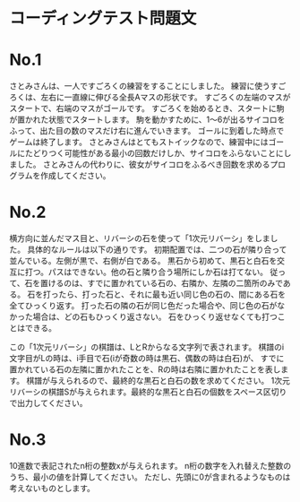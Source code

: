 # コーディングテスト問題文

# No.1
さとみさんは、一人ですごろくの練習をすることにしました。
練習に使うすごろくは、左右に一直線に伸びる全長Aマスの形状です。
すごろくの左端のマスがスタートで、右端のマスがゴールです。
すごろくを始めるとき、スタートに駒が置かれた状態でスタートします。
駒を動かすために、1～6が出るサイコロをふって、出た目の数のマスだけ右に進んでいきます。
ゴールに到着した時点でゲームは終了します。
さとみさんはとてもストイックなので、練習中にはゴールにたどりつく可能性がある最小の回数だけしか、サイコロをふらないことにしました。
さとみさんの代わりに、彼女がサイコロをふるべき回数を求めるプログラムを作成してください。

# No.2
横方向に並んだマス目と、リバーシの石を使って「1次元リバーシ」をしました。
具体的なルールは以下の通りです。
初期配置では、二つの石が隣り合って並んでいる。左側が黒で、右側が白である。
黒石から初めて、黒石と白石を交互に打つ。パスはできない。他の石と隣り合う場所にしか石は打てない。
従って、石を置けるのは、すでに置かれている石の、右隣か、左隣の二箇所のみである。
石を打ったら、打った石と、それに最も近い同じ色の石の、間にある石を全てひっくり返す。
打った石の隣の石が同じ色だった場合や、同じ色の石がなかった場合は、どの石もひっくり返さない。
石をひっくり返せなくても打つことはできる。

この「1次元リバーシ」の棋譜は、LとRからなる文字列で表されます。
棋譜のi文字目がLの時は、i手目で石(iが奇数の時は黒石、偶数の時は白石)が、
すでに置かれている石の左隣に置かれたことを、Rの時は右隣に置かれたことを表します。
棋譜が与えられるので、最終的な黒石と白石の数を求めてください。
1次元リバーシの棋譜Sが与えられます。最終的な黒石と白石の個数をスペース区切りで出力してください。

# No.3
10進数で表記されたn桁の整数xが与えられます。
n桁の数字を入れ替えた整数のうち、最小の値を計算してください。
ただし、先頭に0が含まれるようなものは考えないものとします。
